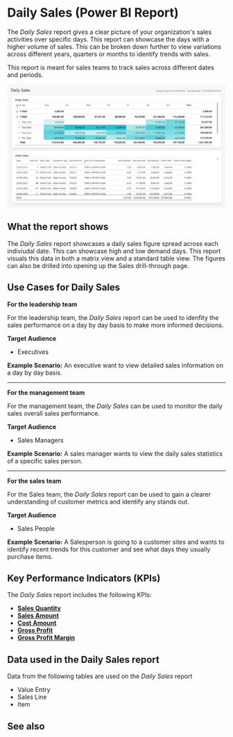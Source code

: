 # Daily Sales (Power BI Report)

The _Daily Sales_ report gives a clear picture of your organization's sales activities over specific days. This report can showcase the days with a higher volume of sales. This can be broken down further to view variations across different years, quarters or months to identify trends with sales.

This report is meant for sales teams to track sales across different dates and periods.

![Daily Sales screenshot](/business-central/media/sales/sales-daily-sales.png "Daily Sales - Screenshot")

## What the report shows

The *Daily Sales* report showcases a daily sales figure spread across each indiviudal date. This can showcase high and low demand days. This report visuals this data in both a matrix view and a standard table view. The figures can also be drilled into opening up the Sales drill-through page.


## Use Cases for Daily Sales

**For the leadership team**

For the leadership team, the *Daily Sales* report can be used to idenfity the sales performance on a day by day basis to make more informed decisions. 

**Target Audience**

- Executives

**Example Scenario:** An executive want to view detailed sales information on a day by day basis.

---

**For the management team**

For the management team, the *Daily Sales* can be used to monitor the daily sales overall sales performance.

**Target Audience**

- Sales Managers

**Example Scenario:** A sales manager wants to view the daily sales statistics of a specific sales person.

---

**For the sales team**

For the Sales team, the *Daily Sales* report can be used to gain a clearer understanding of customer metrics and identify any stands out.  

**Target Audience**

- Sales People

**Example Scenario:** A Salesperson is going to a customer sites and wants to identify recent trends for this customer and see what days they usually purchase items.




## Key Performance Indicators (KPIs)

The _Daily Sales_ report includes the following KPIs:

- [**Sales Quantity**](https://github.com/microsoft/Project-Yellowstone-Documentation/edit/main/business-central/sales/KPI-definitions.md#sales-quantity)
- [**Sales Amount**](https://github.com/microsoft/Project-Yellowstone-Documentation/edit/main/business-central/sales/KPI-definitions.md#sales-amount)
- [**Cost Amount**](https://github.com/microsoft/Project-Yellowstone-Documentation/edit/main/business-central/sales/KPI-definitions.md#cost-amount)
- [**Gross Profit**](https://github.com/microsoft/Project-Yellowstone-Documentation/edit/main/business-central/sales/KPI-definitions.md#gross-profit)
- [**Gross Profit Margin**](https://github.com/microsoft/Project-Yellowstone-Documentation/edit/main/business-central/sales/KPI-definitions.md#gross-profit-margin)

## Data used in the Daily Sales report

Data from the following tables are used on the *Daily Sales* report
- Value Entry
- Sales Line
- Item


## See also
